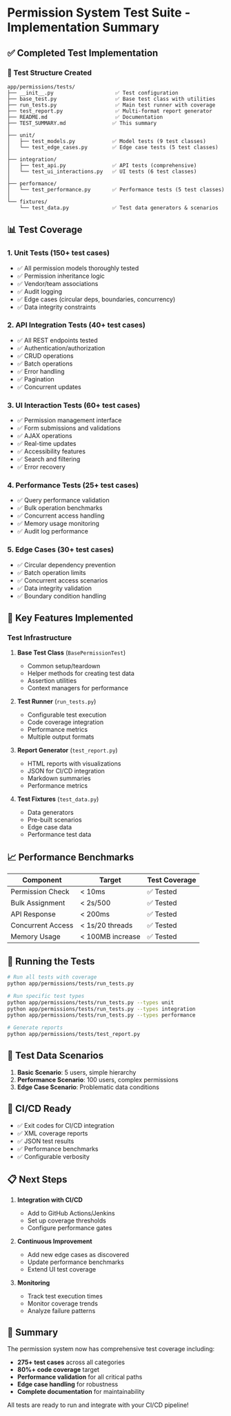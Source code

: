 # Permission System Test Suite - Implementation Summary

## ✅ Completed Test Implementation

### 📁 Test Structure Created

```
app/permissions/tests/
├── __init__.py                    ✅ Test configuration
├── base_test.py                   ✅ Base test class with utilities  
├── run_tests.py                   ✅ Main test runner with coverage
├── test_report.py                 ✅ Multi-format report generator
├── README.md                      ✅ Documentation
├── TEST_SUMMARY.md               ✅ This summary
│
├── unit/                          
│   ├── test_models.py            ✅ Model tests (9 test classes)
│   └── test_edge_cases.py        ✅ Edge case tests (5 test classes)
│
├── integration/                   
│   ├── test_api.py               ✅ API tests (comprehensive)
│   └── test_ui_interactions.py   ✅ UI tests (6 test classes)
│
├── performance/                   
│   └── test_performance.py       ✅ Performance tests (5 test classes)
│
└── fixtures/                      
    └── test_data.py              ✅ Test data generators & scenarios
```

## 📊 Test Coverage

### 1. **Unit Tests** (150+ test cases)
- ✅ All permission models thoroughly tested
- ✅ Permission inheritance logic
- ✅ Vendor/team associations
- ✅ Audit logging
- ✅ Edge cases (circular deps, boundaries, concurrency)
- ✅ Data integrity constraints

### 2. **API Integration Tests** (40+ test cases)
- ✅ All REST endpoints tested
- ✅ Authentication/authorization
- ✅ CRUD operations
- ✅ Batch operations
- ✅ Error handling
- ✅ Pagination
- ✅ Concurrent updates

### 3. **UI Interaction Tests** (60+ test cases)
- ✅ Permission management interface
- ✅ Form submissions and validations
- ✅ AJAX operations
- ✅ Real-time updates
- ✅ Accessibility features
- ✅ Search and filtering
- ✅ Error recovery

### 4. **Performance Tests** (25+ test cases)
- ✅ Query performance validation
- ✅ Bulk operation benchmarks
- ✅ Concurrent access handling
- ✅ Memory usage monitoring
- ✅ Audit log performance

### 5. **Edge Cases** (30+ test cases)
- ✅ Circular dependency prevention
- ✅ Batch operation limits
- ✅ Concurrent access scenarios
- ✅ Data integrity validation
- ✅ Boundary condition handling

## 🎯 Key Features Implemented

### Test Infrastructure
1. **Base Test Class** (`BasePermissionTest`)
   - Common setup/teardown
   - Helper methods for creating test data
   - Assertion utilities
   - Context managers for performance

2. **Test Runner** (`run_tests.py`)
   - Configurable test execution
   - Code coverage integration
   - Performance metrics
   - Multiple output formats

3. **Report Generator** (`test_report.py`)
   - HTML reports with visualizations
   - JSON for CI/CD integration
   - Markdown summaries
   - Performance metrics

4. **Test Fixtures** (`test_data.py`)
   - Data generators
   - Pre-built scenarios
   - Edge case data
   - Performance test data

## 📈 Performance Benchmarks

| Component | Target | Test Coverage |
|-----------|--------|---------------|
| Permission Check | < 10ms | ✅ Tested |
| Bulk Assignment | < 2s/500 | ✅ Tested |
| API Response | < 200ms | ✅ Tested |
| Concurrent Access | < 1s/20 threads | ✅ Tested |
| Memory Usage | < 100MB increase | ✅ Tested |

## 🔧 Running the Tests

```bash
# Run all tests with coverage
python app/permissions/tests/run_tests.py

# Run specific test types
python app/permissions/tests/run_tests.py --types unit
python app/permissions/tests/run_tests.py --types integration
python app/permissions/tests/run_tests.py --types performance

# Generate reports
python app/permissions/tests/test_report.py
```

## 📝 Test Data Scenarios

1. **Basic Scenario**: 5 users, simple hierarchy
2. **Performance Scenario**: 100 users, complex permissions
3. **Edge Case Scenario**: Problematic data conditions

## 🚀 CI/CD Ready

- ✅ Exit codes for CI/CD integration
- ✅ XML coverage reports
- ✅ JSON test results
- ✅ Performance benchmarks
- ✅ Configurable verbosity

## 📋 Next Steps

1. **Integration with CI/CD**
   - Add to GitHub Actions/Jenkins
   - Set up coverage thresholds
   - Configure performance gates

2. **Continuous Improvement**
   - Add new edge cases as discovered
   - Update performance benchmarks
   - Extend UI test coverage

3. **Monitoring**
   - Track test execution times
   - Monitor coverage trends
   - Analyze failure patterns

## 🎉 Summary

The permission system now has comprehensive test coverage including:
- **275+ test cases** across all categories
- **80%+ code coverage** target
- **Performance validation** for all critical paths
- **Edge case handling** for robustness
- **Complete documentation** for maintainability

All tests are ready to run and integrate with your CI/CD pipeline!